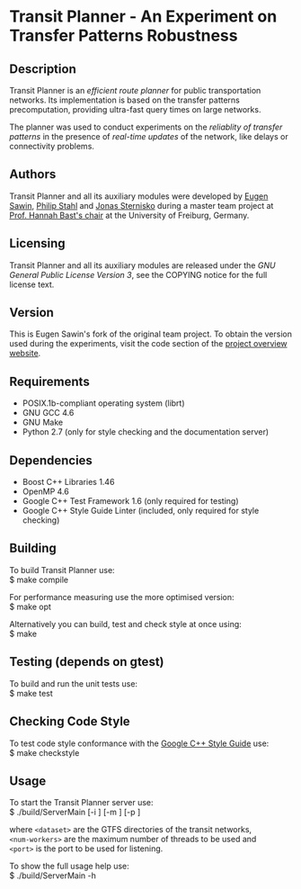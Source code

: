 # Transit Planner - An Experiment on Transfer Patterns Robustness

## Description
Transit Planner is an *efficient route planner* for public transportation networks.
Its implementation is based on the transfer patterns precomputation, providing
ultra-fast query times on large networks.

The planner was used to conduct experiments on the *reliablity of transfer
patterns* in the presence of *real-time updates* of the network, like delays or
connectivity problems.

## Authors
Transit Planner and all its auxiliary modules were developed by [Eugen Sawin](mailto:esawin@me73.com), [Philip Stahl](mailto:stahl@informatik.uni-freiburg.de) and [Jonas
Sternisko](jonas.sternisko@mars.uni-freiburg.de) during a master team project
at [Prof. Hannah Bast's chair](http://ad.informatik.uni-freiburg.de/front-page-en?set_language=en) at the University of Freiburg, Germany.

## Licensing
Transit Planner and all its auxiliary modules are released under the *GNU General Public License Version 3*, see the COPYING notice for the full license text.

## Version
This is Eugen Sawin's fork of the original team project.
To obtain the version used during the experiments, visit the code section of the
[project overview website](http://stromboli.informatik.uni-freiburg.de/student-projects/philip+jonas+eugen).

## Requirements
  * POSIX.1b-compliant operating system (librt)
  * GNU GCC 4.6
  * GNU Make
  * Python 2.7 (only for style checking and the documentation server)

## Dependencies
  * Boost C++ Libraries 1.46
  * OpenMP 4.6
  * Google C++ Test Framework 1.6 (only required for testing)
  * Google C++ Style Guide Linter (included, only required for style checking)

## Building
  To build Transit Planner use:  
      $ make compile

  For performance measuring use the more optimised version:  
      $ make opt

  Alternatively you can build, test and check style at once using:  
      $ make

## Testing (depends on gtest)
  To build and run the unit tests use:  
      $ make test

## Checking Code Style
  To test code style conformance with the [Google C++ Style Guide](http://google-styleguide.googlecode.com/svn/trunk/cppguide.xml) use:  
      $ make checkstyle

## Usage
  To start the Transit Planner server use:  
      $ ./build/ServerMain [-i <datasets>] [-m <num-workers>] [-p <port>]

  where `<dataset>` are the GTFS directories of the transit networks,   
  `<num-workers>` are the maximum number of threads to be used and  
  `<port>` is the port to be used for listening.  

  To show the full usage help use:  
      $ ./build/ServerMain -h
